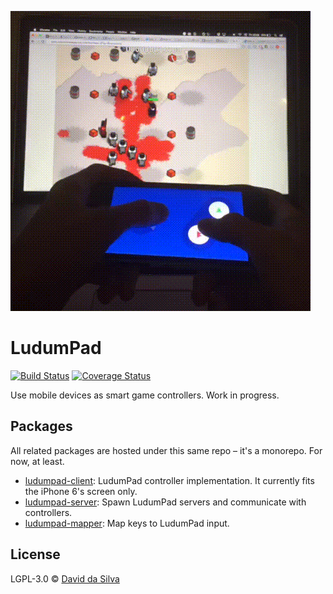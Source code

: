 ![Playing BOXEHAD using LudumPad](boxhead.gif)

# LudumPad

[![Build Status](https://travis-ci.org/dasilvacontin/ludumpad.svg?branch=master)](https://travis-ci.org/dasilvacontin/ludumpad)
[![Coverage Status](https://coveralls.io/repos/github/dasilvacontin/ludumpad/badge.svg?branch=master)](https://coveralls.io/github/dasilvacontin/ludumpad?branch=master)

Use mobile devices as smart game controllers. Work in progress.

## Packages

All related packages are hosted under this same repo – it's a monorepo. For now, at least.

 * [ludumpad-client]: LudumPad controller implementation. It currently fits the iPhone 6's screen only.
 * [ludumpad-server]: Spawn LudumPad servers and communicate with controllers.
 * [ludumpad-mapper]: Map keys to LudumPad input.

## License

LGPL-3.0 © [David da Silva]

[ludumpad-client]:https://github.com/dasilvacontin/ludumpad/tree/master/packages/ludumpad-client
[ludumpad-server]:https://github.com/dasilvacontin/ludumpad/tree/master/packages/ludumpad-server
[ludumpad-mapper]:https://github.com/dasilvacontin/ludumpad/tree/master/packages/ludumpad-mapper
[David da Silva]: http://dasilvacont.in
